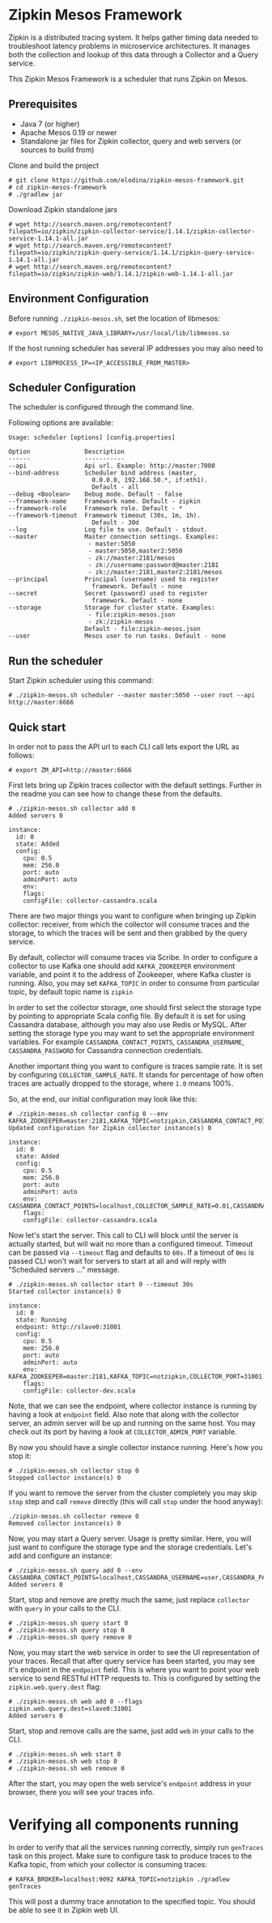 Zipkin Mesos Framework
======================

Zipkin is a distributed tracing system. It helps gather timing data needed to troubleshoot latency problems in microservice architectures. It manages both the collection and lookup of this data through a Collector and a Query service.  

This Zipkin Mesos Framework is a scheduler that runs Zipkin on Mesos.

Prerequisites
-------------

* Java 7 (or higher)
* Apache Mesos 0.19 or newer
* Standalone jar files for Zipkin collector, query and web servers (or sources to build from)

Clone and build the project

    # git clone https://github.com/elodina/zipkin-mesos-framework.git
    # cd zipkin-mesos-framework
    # ./gradlew jar

Download Zipkin standalone jars
    
    # wget http://search.maven.org/remotecontent?filepath=io/zipkin/zipkin-collector-service/1.14.1/zipkin-collector-service-1.14.1-all.jar
    # wget http://search.maven.org/remotecontent?filepath=io/zipkin/zipkin-query-service/1.14.1/zipkin-query-service-1.14.1-all.jar
    # wget http://search.maven.org/remotecontent?filepath=io/zipkin/zipkin-web/1.14.1/zipkin-web-1.14.1-all.jar
    
Environment Configuration
--------------------------

Before running `./zipkin-mesos.sh`, set the location of libmesos:

    # export MESOS_NATIVE_JAVA_LIBRARY=/usr/local/lib/libmesos.so

If the host running scheduler has several IP addresses you may also need to

    # export LIBPROCESS_IP=<IP_ACCESSIBLE_FROM_MASTER>

Scheduler Configuration
----------------------

The scheduler is configured through the command line.

Following options are available:

```
Usage: scheduler [options] [config.properties]

Option               Description                            
------               -----------                            
--api                Api url. Example: http://master:7000   
--bind-address       Scheduler bind address (master,        
                       0.0.0.0, 192.168.50.*, if:eth1).     
                       Default - all                        
--debug <Boolean>    Debug mode. Default - false            
--framework-name     Framework name. Default - zipkin       
--framework-role     Framework role. Default - *            
--framework-timeout  Framework timeout (30s, 1m, 1h).       
                       Default - 30d        
--log                Log file to use. Default - stdout.     
--master             Master connection settings. Examples:  
                      - master:5050                         
                      - master:5050,master2:5050            
                      - zk://master:2181/mesos              
                      - zk://username:password@master:2181  
                      - zk://master:2181,master2:2181/mesos 
--principal          Principal (username) used to register  
                       framework. Default - none            
--secret             Secret (password) used to register     
                       framework. Default - none            
--storage            Storage for cluster state. Examples:   
                      - file:zipkin-mesos.json              
                      - zk:/zipkin-mesos                    
                     Default - file:zipkin-mesos.json       
--user               Mesos user to run tasks. Default - none   
```

Run the scheduler
-----------------

Start Zipkin scheduler using this command:

    # ./zipkin-mesos.sh scheduler --master master:5050 --user root --api http://master:6666

Quick start
-----------

In order not to pass the API url to each CLI call lets export the URL as follows:

```
# export ZM_API=http://master:6666
```

First lets bring up Zipkin traces collector with the default settings. Further in the readme you can see how to change 
these from the defaults.

```
# ./zipkin-mesos.sh collector add 0
Added servers 0

instance:
  id: 0
  state: Added
  config:
    cpu: 0.5
    mem: 256.0
    port: auto
    adminPort: auto
    env: 
    flags: 
    configFile: collector-cassandra.scala

```

There are two major things you want to configure when bringing up Zipkin collector: receiver, from which the collector
will consume traces and the storage, to which the traces will be sent and then grabbed by the query service.

By default, collector will consume traces via Scribe. In order to configure a collector to use Kafka one should add
`KAFKA_ZOOKEEPER` environment variable, and point it to the address of Zookeeper, where Kafka cluster is running. Also,
you may set `KAFKA_TOPIC` in order to consume from particular topic, by default topic name is `zipkin`

In order to set the collector storage, one should first select the storage type by pointing to appropriate Scala config 
file. By default it is set for using Cassandra database, although you may also use Redis or MySQL. After setting the 
storage type you may want to set the appropriate environment variables. For example `CASSANDRA_CONTACT_POINTS`, 
`CASSANDRA_USERNAME`, `CASSANDRA_PASSWORD` for Cassandra connection credentials.

Another important thing you want to configure is traces sample rate. It is set by configuring `COLLECTOR_SAMPLE_RATE`. 
It stands for percentage of how often traces are actually dropped to the storage, where `1.0` means 100%. 

So, at the end, our initial configuration may look like this:

```
# ./zipkin-mesos.sh collector config 0 --env KAFKA_ZOOKEEPER=master:2181,KAFKA_TOPIC=notzipkin,CASSANDRA_CONTACT_POINTS=localhost,CASSANDRA_USERNAME=user,CASSANDRA_PASSWORD=pwd,COLLECTOR_SAMPLE_RATE=0.01
Updated configuration for Zipkin collector instance(s) 0

instance:
  id: 0
  state: Added
  config:
    cpu: 0.5
    mem: 256.0
    port: auto
    adminPort: auto
    env: CASSANDRA_CONTACT_POINTS=localhost,COLLECTOR_SAMPLE_RATE=0.01,CASSANDRA_USERNAME=user,KAFKA_ZOOKEEPER=master:218,KAFKA_TOPIC=notzipkin,CASSANDRA_PASSWORD=pwd
    flags: 
    configFile: collector-cassandra.scala
```

Now let's start the server. This call to CLI will block until the server is actually started, but will wait no more than 
a configured timeout. Timeout can be passed via `--timeout` flag and defaults to `60s`. If a timeout of `0ms` is passed 
CLI won't wait for servers to start at all and will reply with "Scheduled servers ..." message.

```
# ./zipkin-mesos.sh collector start 0 --timeout 30s
Started collector instance(s) 0

instance:
  id: 0
  state: Running
  endpoint: http://slave0:31001
  config:
    cpu: 0.5
    mem: 256.0
    port: auto
    adminPort: auto
    env: KAFKA_ZOOKEEPER=master:2181,KAFKA_TOPIC=notzipkin,COLLECTOR_PORT=31001,COLLECTOR_ADMIN_PORT=31002
    flags: 
    configFile: collector-dev.scala
```

Note, that we can see the endpoint, where collector instance is running by having a look at `endpoint` field.
Also note that along with the collector server, an admin server will be up and running on the same host. You may check 
out its port by having a look at `COLLECTOR_ADMIN_PORT` variable.

By now you should have a single collector instance running. Here's how you stop it:

```
# ./zipkin-mesos.sh collector stop 0
Stopped collector instance(s) 0
```

If you want to remove the server from the cluster completely you may skip `stop` step and call `remove` directly (this will call `stop` under the hood anyway):

```
./zipkin-mesos.sh collector remove 0
Removed collector instance(s) 0
```

Now, you may start a Query server. Usage is pretty similar. Here, you will just want to configure the storage type and
the storage credentials. Let's add and configure an instance:

```
# ./zipkin-mesos.sh query add 0 --env CASSANDRA_CONTACT_POINTS=localhost,CASSANDRA_USERNAME=user,CASSANDRA_PASSWORD=pwd
Added servers 0
```

Start, stop and remove are pretty much the same, just replace `collector` with `query` in your calls to the CLI.

```
# ./zipkin-mesos.sh query start 0
# ./zipkin-mesos.sh query stop 0
# ./zipkin-mesos.sh query remove 0
```

Now, you may start the web service in order to see the UI representation of your traces. Recall that after query service
has been started, you may see it's endpoint in the `endpoint` field. This is where you want to point your web 
service to send RESTful HTTP requests to. This is configured by setting the `zipkin.web.query.dest` flag:
 
```
# ./zipkin-mesos.sh web add 0 --flags zipkin.web.query.dest=slave0:31001
Added servers 0
```

Start, stop and remove calls are the same, just add `web` in your calls to the CLI.

```
# ./zipkin-mesos.sh web start 0
# ./zipkin-mesos.sh web stop 0
# ./zipkin-mesos.sh web remove 0
```

After the start, you may open the web service's `endpoint` address in your browser, there you will see your traces info.

Verifying all components running
================================

In order to verify that all the services running correctly, simply run `genTraces` task on this project. Make sure to 
configure task to produce traces to the Kafka topic, from which your collector is consuming traces:
 
```
# KAFKA_BROKER=localhost:9092 KAFKA_TOPIC=notzipkin ./gradlew genTraces
``` 

This will post a dummy trace annotation to the specified topic. You should be able to see it in Zipkin web UI.
